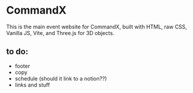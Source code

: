 # CommandX

This is the main event website for CommandX, built with HTML, raw CSS, Vanilla JS, Vite, and Three.js for 3D objects.

## to do:

- footer
- copy
- schedule (should it link to a notion??)
- links and stuff

